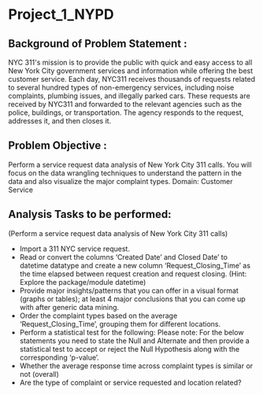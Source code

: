 # Project_1_NYPD
## Background of Problem Statement :
NYC 311's mission is to provide the public with quick and easy access to all New York City government services and information while offering the best customer service. Each day, NYC311 receives thousands of requests related to several hundred types of non-emergency services, including noise complaints, plumbing issues, and illegally parked cars. These requests are received by NYC311 and forwarded to the relevant agencies such as the police, buildings, or transportation. The agency responds to the request, addresses it, and then closes it.

## Problem Objective :
Perform a service request data analysis of New York City 311 calls. You will focus on the data wrangling techniques to understand the pattern in the data and also visualize the major complaint types. Domain: Customer Service

## Analysis Tasks to be performed:
(Perform a service request data analysis of New York City 311 calls)

- Import a 311 NYC service request.
- Read or convert the columns ‘Created Date’ and Closed Date’ to datetime datatype and create a new column ‘Request_Closing_Time’ as the time elapsed between request creation and request closing. (Hint: Explore the package/module datetime)
- Provide major insights/patterns that you can offer in a visual format (graphs or tables); at least 4 major conclusions that you can come up with after generic data mining.
- Order the complaint types based on the average ‘Request_Closing_Time’, grouping them for different locations.
- Perform a statistical test for the following: Please note: For the below statements you need to state the Null and Alternate and then provide a statistical test to accept or reject the Null Hypothesis along with the corresponding ‘p-value’.
- Whether the average response time across complaint types is similar or not (overall)
- Are the type of complaint or service requested and location related?
